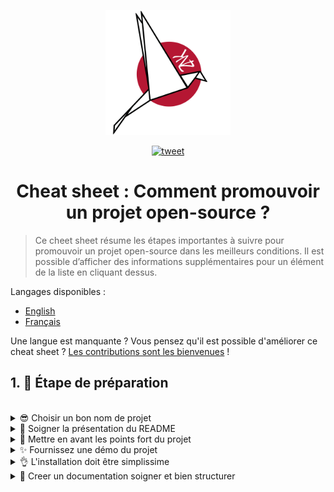 <p align="center">
    <img alt="oss image" src="./imgs/zoss-logo.svg" height="200px" width="200px">
</p>

<p align="center">
  <a href="https://twitter.com/intent/tweet?text=How%20to%20promote%20your%20open-source%20projects&url=https://github.com/zenika-open-source/open-source-promotion-cheat-sheet&hashtags=OpenSource,CheatSheet">
    <img alt="tweet" src="https://img.shields.io/twitter/url/https/twitter?label=Share%20on%20twitter&style=social" target="_blank" />
  </a>
</p>

<h1 align="center">Cheat sheet : Comment promouvoir un projet open-source ?</h1>

> Ce cheet sheet résume les étapes importantes à suivre pour promouvoir un projet open-source dans les meilleurs conditions. Il est possible d’afficher des informations supplémentaires pour un élément de la liste en cliquant dessus.

Langages disponibles :

- [English](./README.md)
- [Français](./README-fr.md)

Une langue est manquante ? Vous pensez qu'il est possible d'améliorer ce cheat sheet ? [Les contributions sont les bienvenues](./CONTRIBUTING.md) !

## 1. 🎢 Étape de préparation

<br />

<details>
<summary>😎 Choisir un bon nom de projet</summary>
<p>

> Choisissez un nom que les utilisateurs pourront facilement retenir.

</p>
</details>

<details>
<summary>💅 Soigner la présentation du README</summary>
<p>

> Le README est la première choses que les visiteurs verront sur la page de votre projet. Soignez la présentation pour qu'elle soit simple, jolie et agreable à lire. [Vous pourrez trouver des bons exemples en cliquant ici.](https://github.com/matiassingers/awesome-readme)

</p>
</details>

<details>
<summary>💪 Mettre en avant les points fort du projet</summary>
<p>

> Identifiez les points forts de votre projet et mettez les en avant de manière à ce qu'il soit perçu en priorité par vos utilisateurs.

</p>
</details>

<details>
<summary>✨ Fournissez une démo du projet</summary>
<p>

> Vos visiteurs voudront rapidement comprendre les tenants et aboutissements de votre projet. Comment ça fonctionne et comment l'utiliser. Fournir une démo est une excellente manière de satisfaire vos visiteurs. La démo peut être sous forme :
>
> - d'un GIF demontrant comment le projet fonctionne
> - d'un lien vers un démo en ligne

</p>
</details>

<details>
<summary>👌 L'installation doit être simplissime</summary>
<p>

> Vous perdrez probablement vos visiteurs si votre projet n'est pas simple à installer.

</p>
</details>

<details>
<summary>📘 Creer un documentation soigner et bien structurer</summary>
<p>

> Creating a good documentation is probably the most important step. If you have a small documentation, you can include it within your README. Otherwise, you should probably host it in a separate website. Some open-source projects like [vuepress](https://v1.vuepress.vuejs.org) helps you creating clean documentations in a simple way.

> Creer un bonne documentation est probablement l'étape la plus importante. Si vous avez une petite documentation il vous sera possible de l'inclure dans votre README. Si celle-ci est volumineuse, le mieux sera de l'extraire vers une application web séparée. Certain projets open source comme [vuepress](https://v1.vuepress.vuejs.org) peuvent vous aider à très vite créer un documentation propre et efficace.

 </p>
</details>

<br />
